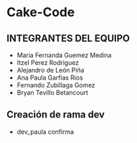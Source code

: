 # Cake-Code

## INTEGRANTES DEL EQUIPO

-   Maria Fernanda Guemez Medina
-   Itzel Perez Rodriguez
-   Alejandro de León Piña
-   Ana Paula Garfias Rios
-   Fernando Zubillaga Gomez
-   Bryan Tevillo Betancourt
 
 ## Creación de rama dev
 - dev_paula confirma 